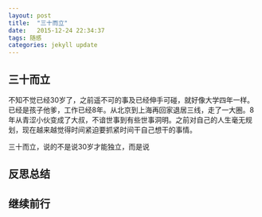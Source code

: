 ```yaml
---
layout: post
title:  "三十而立"
date:   2015-12-24 22:34:37
tags: 随感 
categories: jekyll update
---
```


## 三十而立
不知不觉已经30岁了，之前遥不可的事及已经伸手可碰，就好像大学四年一样。已经是孩子他爹，工作已经8年。从北京到上海再回家退居三线，走了一大圈。8年从青涩小伙变成了大叔，不谙世事到有些世事洞明。之前对自己的人生毫无规划，现在越来越觉得时间紧迫要抓紧时间干自己想干的事情。

三十而立，说的不是说30岁才能独立，而是说

## 反思总结
## 继续前行